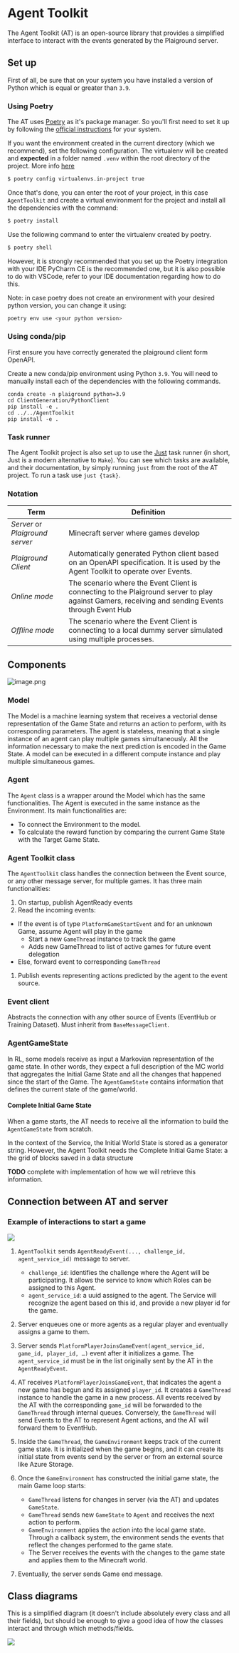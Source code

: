 # Agent Toolkit

The Agent Toolkit (AT) is an open-source library that provides a simplified interface to interact with the events generated by the Plaiground server.

## Set up

First of all, be sure that on your system you have installed a version of Python which is equal or greater than `3.9`.

### Using Poetry

The AT uses [Poetry](https://python-poetry.org/docs/) as it's package manager. So you'll first need to set it up by following the [official instructions](https://python-poetry.org/docs/#installation) for your system.

If you want the environment created in the current directory (which we recommend), set the following configuration. The virtualenv will be created and **expected** in a folder named `.venv` within the root directory of the project. More info [here](https://python-poetry.org/docs/configuration/#virtualenvsin-project)

```bash
$ poetry config virtualenvs.in-project true
```

Once that's done, you can enter the root of your project, in this case `AgentToolkit` and create a virtual environment for the project and install all the dependencies with the command:

```bash
$ poetry install
```

Use the following command to enter the virtualenv created by poetry.

```bash
$ poetry shell
```

However, it is strongly recommended that you set up the Poetry integration with your IDE
PyCharm CE is the recommended one, but it is also possible to do with VSCode, refer to your IDE documentation regarding how to do this.

Note: in case poetry does not create an environment with your desired python version, you can change it using:
```bash
poetry env use <your python version>
```

### Using conda/pip

First ensure you have correctly generated the plaiground client form OpenAPI.

Create a new conda/pip environment using Python `3.9`. You will need to manually install each of the dependencies with the following commands.

```
conda create -n plaiground python=3.9
cd ClientGeneration/PythonClient
pip install -e .
cd ../../AgentToolkit
pip install -e .
```


### Task runner

The Agent Toolkit project is also set up to use the [Just](https://github.com/casey/just) task runner (in short, Just is a modern alternative to `Make`).
You can see which tasks are available, and their documentation, by simply running `just` from the root of the AT project. To run a task use `just {task}`.

### Notation

| Term                            | Definition                                                                                                                                        |
| ------------------------------- | ------------------------------------------------------------------------------------------------------------------------------------------------- |
| _Server_ or _Plaiground server_ | Minecraft server where games develop                                                                                                              |
| _Plaiground Client_             | Automatically generated Python client based on an OpenAPI specification. It is used by the Agent Toolkit to operate over Events.                  |
| _Online mode_              | The scenario where the Event Client is connecting to the Plaiground server to play against Gamers, receiving and sending Events through Event Hub |
| _Offline mode_             | The scenario where the Event Client is connecting to a local dummy server simulated using multiple processes.                                 |

## Components

![image.png](.attachments/at_internal_modules.png)

### Model

The Model is a machine learning system that receives a vectorial dense representation of the Game State and returns an action to perform, with its corresponding parameters. The agent is stateless, meaning that a single instance of an agent can play multiple games simultaneously. All the information necessary to make the next prediction is encoded in the Game State. A model can be executed in a different compute instance and play multiple simultaneous games.

### Agent

The `Agent` class is a wrapper around the Model which has the same functionalities. The Agent is executed in the same instance as the Environment. Its main functionalities are:

- To connect the Environment to the model.
- To calculate the reward function by comparing the current Game State with the Target Game State.


### Agent Toolkit class

The `AgentToolkit` class handles the connection between the Event source, or any other message server, for multiple games. It has three main functionalities:

1. On startup, publish AgentReady events
1. Read the incoming events:
  - If the event is of type `PlatformGameStartEvent` and for an unknown Game, assume Agent will play in the game
    - Start a new `GameThread` instance to track the game
    - Adds new GameThread to list of active games for future event delegation
  - Else, forward event to corresponding `GameThread`
1. Publish events representing actions predicted by the agent to the event source.

### Event client

Abstracts the connection with any other source of Events (EventHub or Training Dataset). Must inherit from `BaseMessageClient`.

### AgentGameState

In RL, some models receive as input a Markovian representation of the game state. In other words, they expect a full description of the MC world that aggregates the Initial Game State and all the changes that happened since the start of the Game. The `AgentGameState` contains information that defines the current state of the game/world.

#### Complete Initial Game State

When a game starts, the AT needs to receive all the information to build the `AgentGameState` from scratch.

In the context of the Service, the Initial World State is stored as a generator string. However, the Agent Toolkit needs the Complete Initial Game State: a the grid of blocks saved in a data structure

**TODO** complete with implementation of how we will retrieve this information.

## Connection between AT and server

### Example of interactions to start a game

[![](https://mermaid.ink/img/pako:eNqVU9tKxDAQ_ZUhIKyw7gf0QShaFnyQon0syNBO22Ca1DRdKeK_O7ms9fZiHsLQOefkzEn6JhrTksjETC8L6YZuJfYWx1oDrwmtk42cUDs4FoAzHHEkqAZL2P6G5JWH5D1xXRmjnqX7DSo9plRLL3WtYzuvrq6vyywyH1h63R0Ohz00AypFuqcn2e7BGuWLy8gpI6XQbHshwHBoZ-xG-oYrUdoEepVugGEZUcOkcCU7A-oWZuLNGeh5wo2aV8wNqDsjtZ--OLHILkg9zWRPson2PC8UUXRzGqY7FhnccGqO2PJJWqNH72WXWAkad2XMFA4NmvDdjI8HyHuYw7ib3c9zHv0kf0KORVLZIDEODo0T4yA6RzbdIDZOmh839F9eSj-fJrWeLcmO815jn-XOj-DiIo4bPn2d-N442a1guh_9z3lvaXbWJMXzEnsxkh1Rtvy433yvFm4gTkJkXLZon2tR63fGLVPL91K00hkrsg7VTHuBizOPq25E5uxCZ1D6OxLq_QPsMgyw?type=png)](https://mermaid.live/edit#pako:eNqVU9tKxDAQ_ZUhIKyw7gf0QShaFnyQon0syNBO22Ca1DRdKeK_O7ms9fZiHsLQOefkzEn6JhrTksjETC8L6YZuJfYWx1oDrwmtk42cUDs4FoAzHHEkqAZL2P6G5JWH5D1xXRmjnqX7DSo9plRLL3WtYzuvrq6vyywyH1h63R0Ohz00AypFuqcn2e7BGuWLy8gpI6XQbHshwHBoZ-xG-oYrUdoEepVugGEZUcOkcCU7A-oWZuLNGeh5wo2aV8wNqDsjtZ--OLHILkg9zWRPson2PC8UUXRzGqY7FhnccGqO2PJJWqNH72WXWAkad2XMFA4NmvDdjI8HyHuYw7ib3c9zHv0kf0KORVLZIDEODo0T4yA6RzbdIDZOmh839F9eSj-fJrWeLcmO815jn-XOj-DiIo4bPn2d-N442a1guh_9z3lvaXbWJMXzEnsxkh1Rtvy433yvFm4gTkJkXLZon2tR63fGLVPL91K00hkrsg7VTHuBizOPq25E5uxCZ1D6OxLq_QPsMgyw)

1. `AgentToolkit` sends `AgentReadyEvent(..., challenge_id, agent_service_id)` message to server.

    - `challenge_id`: identifies the challenge where the Agent will be participating. It allows the service to know which Roles can be assigned to this Agent.
    - `agent_service_id`: a uuid assigned to the agent. The Service will recognize the agent based on this id, and provide a new player id for the game.

1. Server enqueues one or more agents as a regular player and eventually assigns a game to them.
1. Server sends `PlatformPlayerJoinsGameEvent(agent_service_id, game_id, player_id, …)` event after it initializes a game. The `agent_service_id` must be in the list originally sent by the AT in the `AgentReadyEvent`.
1. AT receives `PlatformPlayerJoinsGameEvent`, that indicates the agent a new game has begun and its assigned `player_id`. It creates a `GameThread` instance to handle the game in a new process. All events received by the AT with the corresponding `game_id` will be forwarded to the `GameThread` through internal queues. Conversely, the `GameThread` will send Events to the AT to represent Agent actions, and the AT will forward them to EventHub.
1. Inside the `GameThread`, the `GameEnvironment` keeps track of the current game state. It is initialized when the game begins, and it can create its initial state from events send by the server or from an external source like Azure Storage.
1. Once the `GameEnvironment` has constructed the initial game state, the main Game loop starts:

    - `GameThread` listens for changes in server (via the AT) and updates `GameState`.
    - `GameThread` sends new `GameState` to `Agent` and receives the next action to perform.
    - `GameEnvironment` applies the action into the local game state. Through a callback system, the environment sends the events that reflect the changes performed to the game state.
    - The Server receives the events with the changes to the game state and applies them to the Minecraft world.

1. Eventually, the server sends Game end message.


## Class diagrams

This is a simplified diagram (it doesn't include absolutely every class and all their fields), but should be enough to give a good idea of how the classes interact and through which methods/fields.

[![](https://mermaid.ink/img/pako:eNqtWI1v27oR_1cIAUPtxXabJk1jIwjQl7VdgLboe8negM1DSksnm4tE6pFUXK8v_dt3R-qDkuW8FZgRxLJ0PN7H73531LcoVglEi-hPzYctJf67yrgxLBF8rXnOUqWZ3QB7r0WyVTpLjt7cMq7jjbAQ21IDi5U0IgEt5Bqv80JJkNYwkRcZ5HgJiVO72rHr9x_-5q7dP_rFYtoMDNvwB2Bcsi8Xl3T_C0sFZG5h_VlKv0qyYmc3SrIc8CsxaAyuRFN4lu2Ykfwe7mJuYMJWpWUbwKfXz3JWGmcfzyG7wqfMKmZoT1PwGNhi7JR_UhYW6K5A8w2TyjLuXMrAgje1jsuEBP5dGsuMYlto7MdAcKZStlFbF7ZEpCmaIK3T37irIePWGQE83jCFonqC65N64Y4JjJxGv2bsHaYAvnIyA53iRsSNnkzcY2rQqRuL-vweH1TMrVDS6_uccbHWqpTJ2wc0wxu6ApBM5cK65LhltAlnucJwYWI3UsQ8YwYsOVN5DqmQgjSbCdsKu6HQUILxpwEMgbWFWTx_XnBjYZaLWCujUjtDqefH89cnfDVPpquTM5iexunJdI73pvNVfHp8zNPT83hFhrid_uJDvJQMP2_WZPXFdOqvAl_pKf283WjgSSsy-OQnzPlHMIav4SoTh6SuEEMrHt9_1uqBIF0J1dBvbWluBfYE9t4qld0Ly_58eOc9udYUL9C35SlltPatfBBaSUqIEz0Urr7cAZ_bwNTGBQt7cRlS-3d64OXcpVdzMGx9FdPp75cM5MPd-10-mAUnEOb7kDFO8I_td9YEWvcsxBrxO9sqaRuO3IMVaFyNrFEeC5ciRvWg8JpbhmIxskKhVQGa6IkUaIhBPEDCgCrSNOqRDYTFqjVIKFlG33gHSSAXkmxDXdsN1q3E5YgAvZs1K-9wA7rpSxyZCYs38xvoHbPCmQYMmXsNSM1okduapVrlqBflAzD5au_g85t_Qp8pOXqd3KoWIWbBPvLi-42lFjAJoPM9WOZ3WAwhuJU60qUcjYNVoV-jHpWFcsZybT_BlvYeVanTNhR7DPIYgFtQDk258k5jHn0K0ZFZJTGiNiCQmcoEI-r6Sad3jNs0XCE1Wl3GFrl06iL-JUYdFir4vZNf_IZpKWMiUg8SHsdQUFr2ax4ZvNHOUIAU4S6pWBM8hCxK62leA_ZiaSqRPajj8iqUvSCOxmRRadA1bNCdpBPYCEAEPA8bhN42QE5gWdFo9S7FpdZgcBRIPIipoxJw2spwM0U3D6uMQhtq9SY7B6sMuHXeBCEddLvV2ibDQcnpxVaHbmCxg08wUBMF5neeoVw1SvhIoreux7pxAmcby4U0gVFbsn4rsEAxKNiXIS6xizIlY_B-egQxB0kTllTgblhQfcKCfvKcFGbdBVXan0soqxhcEwDc70DSsxR3_zvFdXdH_fvubrRuUDRhPYBOMBZBcU68nnFHD8jfaMs-kg6XZ1jWj_6rCegthczHp64KQtpGZYR_zFfCLW-mUCPyMuNt6RCsFA12eEN0CzwI6WyP2FrGDzJxVAXYSVwnC-YZLfRDZVCPVz3Wq28HnHe0ylR835NvpzMc8L7vb36LZfwLbjOwe4we_xXbjdK7BfuAF9Xm3zvZ4UWR7f4wI8JcBc7SplgsK6z8HltWyN3vlEHcLi7crJoiGV5eVkN-g8ZfgejwhBhiB_pXwJAIuxvcxQM3TIiEr_aNw8Som7axF_bPQoj74rvhKXz6gbUVKC8u-AoJHIfuy2a2CIAKLFB_A1VU3VGhrnl8gBglKkAakQCe_lZQN2TkWDfwB9PCrFsK-FcgdVYER5injllFqCbPumHhCSBR8pnfinbCJGHD5ytV2tCmOuBey14L7sQcdZtYixWM4qobhbgxjdt9dP3zX-PhRNwcXGKaNUMJODgpVMmozaM24bslsbKbnyhskkJMh1ABOJBVMs0iU_UpbA6YHSEf1D1GMCnbkqOBrMs4mI8-V2PIeQbaVuPV88-9PthMWjQsbrA0saUmYS72Ov63_21m6oxjnssXwXQQCOA2llJQE8-ioarh5rC32STQG6ZYyY_YV2sHRrVWGhLq6674T0SHGKF4YJGnB_zZMimr6dNRJcuxdLXg2YDOXyAftOQppQNjIYHq_dsqMViHWz_s4d1l1MJgGVWJNDN2bZ_150fs3rPmzELvK7BaN6rEA1DzQgQhkzm1Gn4rhUbc1a8y3DxeafDvL6jxqVKzotSFwnpv9Ib8gkDLANPsD_ekOVVZprYNltv5IwRvWPW9rrjunhv9BNKHarx3chzCU3_Z-Id7FdGhHXVYyEIxCljcty7iQjg0ZQDbcnqpglkVSMDW59rNtTRFujcbPPPEbFwMEAFI1zlwaeq5sdFHiLNwyw1CiTvq0YQJPanUV2-PmmODo3LRvD2aLWV4HDl0dBUSEUjWuXGz5vgWR7nCnIfYCdBh_JDrMt-2mCDgY69VSRxz3e1wtE6xbYjqgIqB897EvDonBNMwrfGj5hae6ZYu8fzkgr6MSLeoii9TaxFjAVHH5Pd4lnWARx2BRlMWhC2y--AIcgDFTw0iRwMzzLp_xv8BUO5B8BBge0OOfxnyfzf6KXN4kjTcKN0hrK7cd7Jz2CZqdoQ6ypopdYB2p9rxbVdy_PTguDfbDbk9PPntx-DwBIcVGk2iHHSO8I0WkdtwGSHCclhGC7xMIOVlZpfRUj6iaFng-QLeJgKH1GiBh3eYRLy06mYn42iR8sxALVS9lmzuFlxGi2_R12hxOjs_f316dvZ6_vLs1Xz-ahLtosX58exsfnI-P5-_evlyfnz68nES_UcpXP9iNj89m89fn744fTE_f3X8Yu6U_cM99CaAM-ijf0Hv3tM__hdBC-B5)](https://mermaid.live/edit#pako:eNqtWI1v27oR_1cIAUPtxXabJk1jIwjQl7VdgLboe8negM1DSksnm4tE6pFUXK8v_dt3R-qDkuW8FZgRxLJ0PN7H73531LcoVglEi-hPzYctJf67yrgxLBF8rXnOUqWZ3QB7r0WyVTpLjt7cMq7jjbAQ21IDi5U0IgEt5Bqv80JJkNYwkRcZ5HgJiVO72rHr9x_-5q7dP_rFYtoMDNvwB2Bcsi8Xl3T_C0sFZG5h_VlKv0qyYmc3SrIc8CsxaAyuRFN4lu2Ykfwe7mJuYMJWpWUbwKfXz3JWGmcfzyG7wqfMKmZoT1PwGNhi7JR_UhYW6K5A8w2TyjLuXMrAgje1jsuEBP5dGsuMYlto7MdAcKZStlFbF7ZEpCmaIK3T37irIePWGQE83jCFonqC65N64Y4JjJxGv2bsHaYAvnIyA53iRsSNnkzcY2rQqRuL-vweH1TMrVDS6_uccbHWqpTJ2wc0wxu6ApBM5cK65LhltAlnucJwYWI3UsQ8YwYsOVN5DqmQgjSbCdsKu6HQUILxpwEMgbWFWTx_XnBjYZaLWCujUjtDqefH89cnfDVPpquTM5iexunJdI73pvNVfHp8zNPT83hFhrid_uJDvJQMP2_WZPXFdOqvAl_pKf283WjgSSsy-OQnzPlHMIav4SoTh6SuEEMrHt9_1uqBIF0J1dBvbWluBfYE9t4qld0Ly_58eOc9udYUL9C35SlltPatfBBaSUqIEz0Urr7cAZ_bwNTGBQt7cRlS-3d64OXcpVdzMGx9FdPp75cM5MPd-10-mAUnEOb7kDFO8I_td9YEWvcsxBrxO9sqaRuO3IMVaFyNrFEeC5ciRvWg8JpbhmIxskKhVQGa6IkUaIhBPEDCgCrSNOqRDYTFqjVIKFlG33gHSSAXkmxDXdsN1q3E5YgAvZs1K-9wA7rpSxyZCYs38xvoHbPCmQYMmXsNSM1okduapVrlqBflAzD5au_g85t_Qp8pOXqd3KoWIWbBPvLi-42lFjAJoPM9WOZ3WAwhuJU60qUcjYNVoV-jHpWFcsZybT_BlvYeVanTNhR7DPIYgFtQDk258k5jHn0K0ZFZJTGiNiCQmcoEI-r6Sad3jNs0XCE1Wl3GFrl06iL-JUYdFir4vZNf_IZpKWMiUg8SHsdQUFr2ax4ZvNHOUIAU4S6pWBM8hCxK62leA_ZiaSqRPajj8iqUvSCOxmRRadA1bNCdpBPYCEAEPA8bhN42QE5gWdFo9S7FpdZgcBRIPIipoxJw2spwM0U3D6uMQhtq9SY7B6sMuHXeBCEddLvV2ibDQcnpxVaHbmCxg08wUBMF5neeoVw1SvhIoreux7pxAmcby4U0gVFbsn4rsEAxKNiXIS6xizIlY_B-egQxB0kTllTgblhQfcKCfvKcFGbdBVXan0soqxhcEwDc70DSsxR3_zvFdXdH_fvubrRuUDRhPYBOMBZBcU68nnFHD8jfaMs-kg6XZ1jWj_6rCegthczHp64KQtpGZYR_zFfCLW-mUCPyMuNt6RCsFA12eEN0CzwI6WyP2FrGDzJxVAXYSVwnC-YZLfRDZVCPVz3Wq28HnHe0ylR835NvpzMc8L7vb36LZfwLbjOwe4we_xXbjdK7BfuAF9Xm3zvZ4UWR7f4wI8JcBc7SplgsK6z8HltWyN3vlEHcLi7crJoiGV5eVkN-g8ZfgejwhBhiB_pXwJAIuxvcxQM3TIiEr_aNw8Som7axF_bPQoj74rvhKXz6gbUVKC8u-AoJHIfuy2a2CIAKLFB_A1VU3VGhrnl8gBglKkAakQCe_lZQN2TkWDfwB9PCrFsK-FcgdVYER5injllFqCbPumHhCSBR8pnfinbCJGHD5ytV2tCmOuBey14L7sQcdZtYixWM4qobhbgxjdt9dP3zX-PhRNwcXGKaNUMJODgpVMmozaM24bslsbKbnyhskkJMh1ABOJBVMs0iU_UpbA6YHSEf1D1GMCnbkqOBrMs4mI8-V2PIeQbaVuPV88-9PthMWjQsbrA0saUmYS72Ov63_21m6oxjnssXwXQQCOA2llJQE8-ioarh5rC32STQG6ZYyY_YV2sHRrVWGhLq6674T0SHGKF4YJGnB_zZMimr6dNRJcuxdLXg2YDOXyAftOQppQNjIYHq_dsqMViHWz_s4d1l1MJgGVWJNDN2bZ_150fs3rPmzELvK7BaN6rEA1DzQgQhkzm1Gn4rhUbc1a8y3DxeafDvL6jxqVKzotSFwnpv9Ib8gkDLANPsD_ekOVVZprYNltv5IwRvWPW9rrjunhv9BNKHarx3chzCU3_Z-Id7FdGhHXVYyEIxCljcty7iQjg0ZQDbcnqpglkVSMDW59rNtTRFujcbPPPEbFwMEAFI1zlwaeq5sdFHiLNwyw1CiTvq0YQJPanUV2-PmmODo3LRvD2aLWV4HDl0dBUSEUjWuXGz5vgWR7nCnIfYCdBh_JDrMt-2mCDgY69VSRxz3e1wtE6xbYjqgIqB897EvDonBNMwrfGj5hae6ZYu8fzkgr6MSLeoii9TaxFjAVHH5Pd4lnWARx2BRlMWhC2y--AIcgDFTw0iRwMzzLp_xv8BUO5B8BBge0OOfxnyfzf6KXN4kjTcKN0hrK7cd7Jz2CZqdoQ6ypopdYB2p9rxbVdy_PTguDfbDbk9PPntx-DwBIcVGk2iHHSO8I0WkdtwGSHCclhGC7xMIOVlZpfRUj6iaFng-QLeJgKH1GiBh3eYRLy06mYn42iR8sxALVS9lmzuFlxGi2_R12hxOjs_f316dvZ6_vLs1Xz-ahLtosX58exsfnI-P5-_evlyfnz68nES_UcpXP9iNj89m89fn744fTE_f3X8Yu6U_cM99CaAM-ijf0Hv3tM__hdBC-B5)